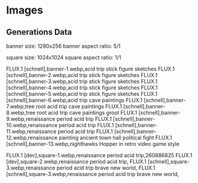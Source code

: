 # Images

## Generations Data

banner size: 1280x256
banner aspect ratio: 5/1

square size: 1024x1024
square aspect ratio: 1/1

FLUX.1 [schnell],banner-1.webp,acid trip stick figure sketches
FLUX.1 [schnell],banner-2.webp,acid trip stick figure sketches
FLUX.1 [schnell],banner-3.webp,acid trip stick figure sketches
FLUX.1 [schnell],banner-4.webp,acid trip stick figure sketches
FLUX.1 [schnell],banner-5.webp,acid trip stick figure sketches
FLUX.1 [schnell],banner-6.webp,acid trip cave paintings
FLUX.1 [schnell],banner-7.webp,tree root acid trip cave paintings
FLUX.1 [schnell],banner-8.webp,tree root acid trip cave paintings groot
FLUX.1 [schnell],banner-9.webp,renaissance period acid trip
FLUX.1 [schnell],banner-10.webp,renaissance period acid trip
FLUX.1 [schnell],banner-11.webp,renaissance period acid trip
FLUX.1 [schnell],banner-12.webp,renaissance painting ancient town hall political fight
FLUX.1 [schnell],banner-13.webp,nighthawks Hopper in retro video game style

FLUX.1 [dev],square-1.webp,renaissance period acid trip,260886825
FLUX.1 [dev],square-2.webp,renaissance period acid trip,
FLUX.1 [schnell],square-3.webp,renaissance period acid trip brave new world,
FLUX.1 [schnell],square-3.webp,renaissance period acid trip brave new world,
